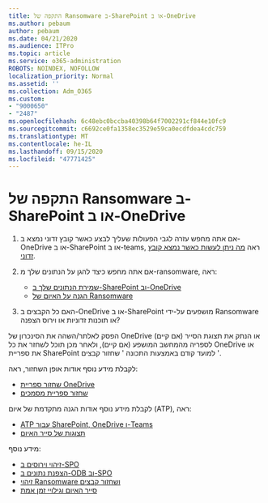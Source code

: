 ```yaml
---
title: התקפה של Ransomware ב-SharePoint או ב-OneDrive
ms.author: pebaum
author: pebaum
ms.date: 04/21/2020
ms.audience: ITPro
ms.topic: article
ms.service: o365-administration
ROBOTS: NOINDEX, NOFOLLOW
localization_priority: Normal
ms.assetid: ''
ms.collection: Adm_O365
ms.custom:
- "9000650"
- "2487"
ms.openlocfilehash: 6c48ebc0bccba40398b64f7002291cf844e10fc9
ms.sourcegitcommit: c6692ce0fa1358ec3529e59ca0ecdfdea4cdc759
ms.translationtype: MT
ms.contentlocale: he-IL
ms.lasthandoff: 09/15/2020
ms.locfileid: "47771425"
---
```

# <a name="ransomware-attack-in-sharepoint-or-onedrive"></a>התקפה של Ransomware ב-SharePoint או ב-OneDrive

1.  אם אתה מחפש עזרה לגבי הפעולות שעליך לבצע כאשר קובץ זדוני נמצא ב-OneDrive או ב-SharePoint או ב-teams, ראה [מה ניתן לעשות כאשר נמצא קובץ זדוני](https://support.office.com/en-ie/article/what-to-do-when-a-malicious-file-is-found-in-sharepoint-online-onedrive-or-microsoft-teams-01e902ad-a903-4e0f-b093-1e1ac0c37ad2).
2. אם אתה מחפש כיצד להגן על הנתונים שלך מ-ransomware, ראה:
    - [שמירת הנתונים שלך ב-SharePoint וב-OneDrive](https://docs.microsoft.com/sharepoint/safeguarding-your-data) 
    - [הגנה על האיום של Ransomware](https://docs.microsoft.com/windows/security/threat-protection/intelligence/ransomware-malware)    

3.  האם כל הקבצים ב-OneDrive או ב-SharePoint מושפעים על-ידי Ransomware או תוכנות זדוניות או וירוס הצפנה? 

הפסק לאלתר/השהה את הסינכרון של OneDrive (אם קיים) או הנתק את תצוגת הסייר לספריה מהמחשב המושפע (אם קיים), ולאחר מכן תוכל לשחזר את כל OneDrive או את ספריית SharePoint למועד קודם באמצעות התכונה ' שחזור קבצים '. 

לקבלת מידע נוסף אודות אופן השחזור, ראה:

- [שחזור ספריית OneDrive](https://support.office.com/article/restore-your-onedrive-fa231298-759d-41cf-bcd0-25ac53eb8a150)
- [שחזור ספריית מסמכים](https://support.office.com/article/restore-a-document-library-317791c3-8bd0-4dfd-8254-3ca90883d39a)

לקבלת מידע נוסף אודות הגנה מתקדמת של איום (ATP), ראה:
- [ATP עבור SharePoint, OneDrive ו-Teams](https://docs.microsoft.com/microsoft-365/security/office-365-security/atp-for-spo-odb-and-teams)
- [תצוגות של סייר האיום](https://docs.microsoft.com/microsoft-365/security/office-365-security/threat-explorer-views)

מידע נוסף:

- [זיהוי וירוסים ב-SPO](https://docs.microsoft.com/microsoft-365/security/office-365-security/virus-detection-in-spo)</br>
- [הצפנת נתונים ב-ODB וב-SPO](https://docs.microsoft.com/microsoft-365/compliance/data-encryption-in-odb-and-spo)</br>
- [זיהוי Ransomware ושחזור קבצים](https://support.office.com/article/Ransomware-detection-and-recovering-your-files-0d90ec50-6bfd-40f4-acc7-b8c12c73637f)</br>
- [סייר האיום וגילויי זמן אמת](https://docs.microsoft.com/microsoft-365/security/office-365-security/threat-explorer-views)